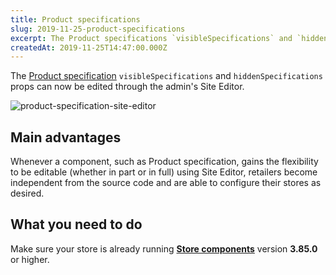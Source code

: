 ```yaml
---
title: Product specifications
slug: 2019-11-25-product-specifications
excerpt: The Product specifications `visibleSpecifications` and `hiddenSpecifications` props can now be edited using the admin's Site Editor. This Site Editor never tires of being a hero for code-less people, for real...
createdAt: 2019-11-25T14:47:00.000Z
---
```


The [Product specification](https://developers.vtex.com/docs/apps/vtex.store-components/productspecifications) `visibleSpecifications` and `hiddenSpecifications` props can now be edited through the admin's Site Editor.

![product-specification-site-editor](https://user-images.githubusercontent.com/52087100/69667290-785b8e80-106c-11ea-8283-0fe463628b62.png)

## Main advantages

Whenever a component, such as Product specification, gains the flexibility to be editable (whether in part or in full) using Site Editor, retailers become independent from the source code and are able to configure their stores as desired.

## What you need to do

Make sure your store is already running [**Store components**](https://developers.vtex.com/docs/apps/vtex.store-components) version **3.85.0** or higher.

